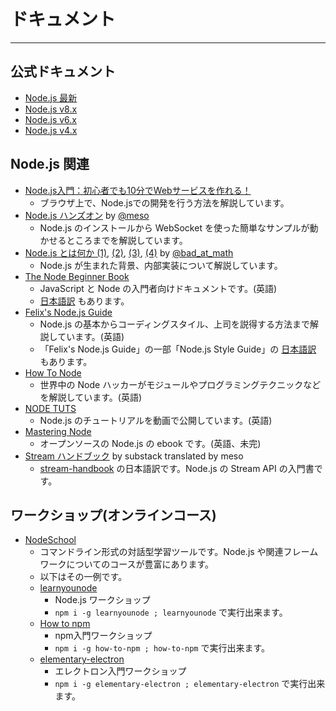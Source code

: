 # ドキュメント

---

## 公式ドキュメント

- [Node.js 最新](https://nodejs.org/api/)
- [Node.js v8.x](https://nodejs.org/dist/latest-v8.x/docs/api/)
- [Node.js v6.x](https://nodejs.org/dist/latest-v6.x/docs/api/)
- [Node.js v4.x](https://nodejs.org/dist/latest-v4.x/docs/api/)

## Node.js 関連

- [Node.js入門：初心者でも10分でWebサービスを作れる！](https://paiza.hatenablog.com/entry/2018/06/08/paizacloud_nodejs)
  - ブラウザ上で、Node.jsでの開発を行う方法を解説しています。
- [Node.js ハンズオン](http://d.hatena.ne.jp/t_43z/20101021/1287655787) by [@meso](http://twitter.com/meso)
  - Node.js のインストールから WebSocket を使った簡単なサンプルが動かせるところまでを解説しています。
- [Node.js とは何か (1)](http://d.hatena.ne.jp/badatmath/20101020/1287587240), [(2)](http://d.hatena.ne.jp/badatmath/20101022/1287701281), [(3)](http://d.hatena.ne.jp/badatmath/20101026/1288109275), [(4)](http://d.hatena.ne.jp/badatmath/20101101/1288644245) by [@bad_at_math](http://twitter.com/bad_at_math)
  - Node.js が生まれた背景、内部実装について解説しています。
- [The Node Beginner Book](http://nodebeginner.org/)
  - JavaScript と Node の入門者向けドキュメントです。(英語)
  - [日本語訳](http://www.nodebeginner.org/index-jp.html) もあります。
- [Felix's Node.js Guide](http://nodeguide.com/)
  - Node.js の基本からコーディングスタイル、上司を説得する方法まで解説しています。(英語)
  - 「Felix's Node.js Guide」の一部「Node.js Style Guide」の [日本語訳](http://popkirby.github.com/contents/nodeguide/style.html) もあります。
- [How To Node](http://howtonode.org)
  - 世界中の Node ハッカーがモジュールやプログラミングテクニックなどを解説しています。(英語)
- [NODE TUTS](http://nodetuts.com/)
  - Node.js のチュートリアルを動画で公開しています。(英語)
- [Mastering Node](http://visionmedia.github.com/masteringnode/)
  - オープンソースの Node.js の ebook です。(英語、未完)
- [Stream ハンドブック](https://github.com/meso/stream-handbook) by substack translated by meso
  - [stream-handbook](https://github.com/substack/stream-handbook) の日本語訳です。Node.js の Stream API の入門書です。

## ワークショップ(オンラインコース)

- [NodeSchool](https://nodeschool.io/ja/index.html)
  - コマンドライン形式の対話型学習ツールです。Node.js や関連フレームワークについてのコースが豊富にあります。
  - 以下はその一例です。
  - [learnyounode](https://github.com/workshopper/learnyounode)
    - Node.js ワークショップ
    - `npm i -g learnyounode ; learnyounode` で実行出来ます。
  - [How to npm](https://github.com/workshopper/how-to-npm)
    - npm入門ワークショップ
    - `npm i -g how-to-npm ; how-to-npm` で実行出来ます。
  - [elementary-electron](https://github.com/maxogden/elementary-electron)
    - エレクトロン入門ワークショップ
    - `npm i -g elementary-electron ; elementary-electron` で実行出来ます。
